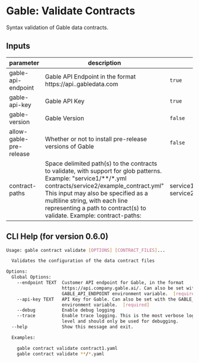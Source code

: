 # Gable: Validate Contracts

Syntax validation of Gable data contracts.

## Inputs

| parameter | description | required | default |
| --- | --- | --- | --- |
| gable-api-endpoint | Gable API Endpoint in the format https://api.<organization>.gabledata.com | `true` |  |
| gable-api-key | Gable API Key | `true` |  |
| gable-version | Gable Version | `false` | latest |
| allow-gable-pre-release | Whether or not to install pre-release versions of Gable | `false` | false |
| contract-paths | Space delimited path(s) to the contracts to validate, with support for glob patterns. Example:    "service1/**/*.yml contracts/service2/example_contract.yml" This input may also be specified as a multiline string, with each line representing a path to contract(s) to validate. Example:   contract-paths: |     service1/**/*.yml     service2/example_contract.yml  | `true` |  |

## CLI Help (for version 0.6.0)

```bash
Usage: gable contract validate [OPTIONS] [CONTRACT_FILES]...

  Validates the configuration of the data contract files

Options:
  Global Options: 
    --endpoint TEXT  Customer API endpoint for Gable, in the format
                     https://api.company.gable.ai/. Can also be set with the
                     GABLE_API_ENDPOINT environment variable.  [required]
    --api-key TEXT   API Key for Gable. Can also be set with the GABLE_API_KEY
                     environment variable.  [required]
    --debug          Enable debug logging
    --trace          Enable trace logging. This is the most verbose logging
                     level and should only be used for debugging.
  --help             Show this message and exit.

  Examples:

    gable contract validate contract1.yaml
    gable contract validate **/*.yaml
```
